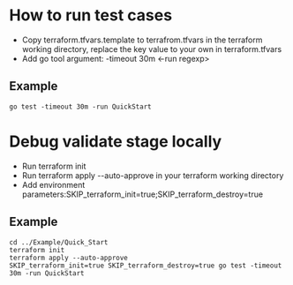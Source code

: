 # How to run test cases
- Copy terraform.tfvars.template to terrafrom.tfvars in the terraform working directory, replace the key value to your own in terraform.tfvars
- Add go tool argument: -timeout 30m  <-run regexp>
## Example
```
go test -timeout 30m -run QuickStart
```
# Debug validate stage locally
- Run terraform init
- Run terraform apply --auto-approve in your terraform working directory
- Add environment parameters:SKIP_terraform_init=true;SKIP_terraform_destroy=true
## Example
```
cd ../Example/Quick_Start
terraform init
terraform apply --auto-approve
SKIP_terraform_init=true SKIP_terraform_destroy=true go test -timeout 30m -run QuickStart
```